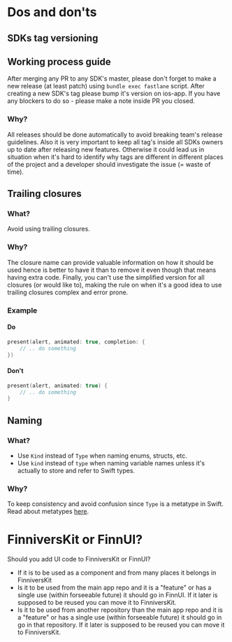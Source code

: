 # Dos and don'ts

## SDKs tag versioning

## Working process guide
After merging any PR to any SDK's master, please don't forget to make a new release (at least patch) using `bundle exec fastlane` script.
After creating a new SDK's tag please bump it's version on ios-app. If you have any blockers to do so - please make a note inside PR you closed.

### Why?
All releases should be done automatically to avoid breaking team's release guidelines. Also it is very important to keep all tag's inside all SDKs owners up to date after releasing new features. Otherwise it could lead us in situation when it's hard to identify why tags are different in different places of the project and a developer should investigate the issue (= waste of time). 

## Trailing closures

### What?
Avoid using trailing closures.

### Why?
The closure name can provide valuable information on how it should be used hence is better to have it than to remove it even though that means having extra code. Finally, you can't use the simplified version for all closures (or would like to), making the rule on when it's a good idea to use trailing closures complex and error prone.

### Example

#### Do
```swift
present(alert, animated: true, completion: {
    // .. do something
})
```

#### Don't
```swift
present(alert, animated: true) {
    // .. do something
}
```

## Naming

### What?
- Use `Kind` instead of `Type` when naming enums, structs, etc.
- Use `kind` instead of `type` when naming variable names unless it's actually to store and refer to Swift types.

### Why?
To keep consistency and avoid confusion since `Type` is a metatype in Swift. Read about metatypes [here]( https://docs.swift.org/swift-book/ReferenceManual/Types.html#).


# FinniversKit or FinnUI?
Should you add UI code to FinniversKit or FinnUI? 
- If it is to be used as a component and from many places it belongs in FinniversKit
- Is it to be used from the main app repo and it is a "feature" or has a single use (within forseeable future) it should go in FinnUI. If it later is supposed to be reused you can move it to FinniversKit.
- Is it to be used from another repository than the main app repo and it is a "feature" or has a single use (within forseeable future) it should go in go in that repository. If it later is supposed to be reused you can move it to FinniversKit.

